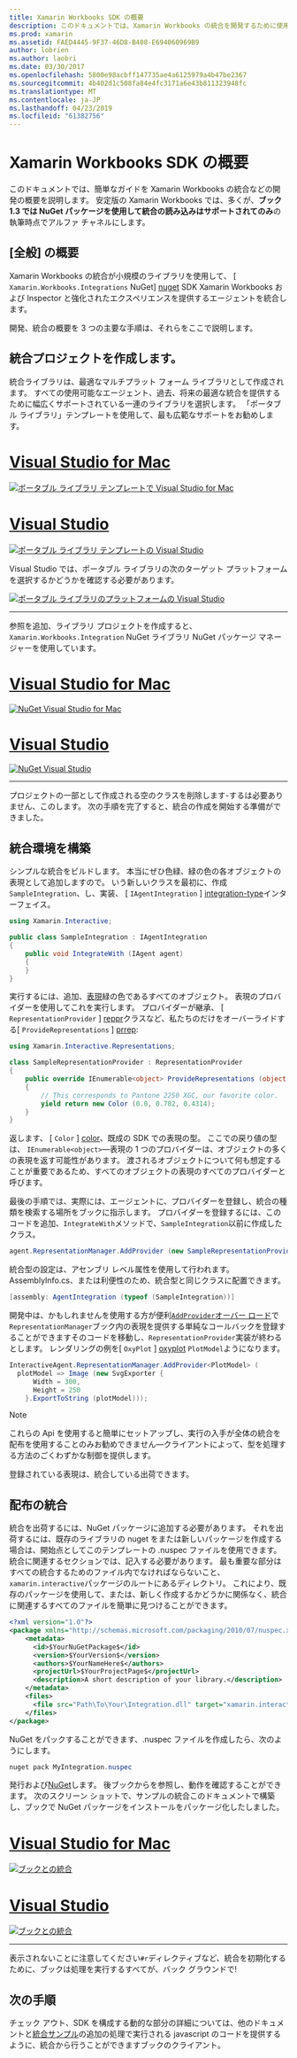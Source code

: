 ```yaml
---
title: Xamarin Workbooks SDK の概要
description: このドキュメントでは、Xamarin Workbooks の統合を開発するために使用できる Xamarin ブック SDK を使用する方法について説明します。
ms.prod: xamarin
ms.assetid: FAED4445-9F37-46D8-B408-E694060969B9
author: lobrien
ms.author: laobri
ms.date: 03/30/2017
ms.openlocfilehash: 5800e98acbff147735ae4a6125979a4b47be2367
ms.sourcegitcommit: 4b402d1c508fa84e4fc3171a6e43b811323948fc
ms.translationtype: MT
ms.contentlocale: ja-JP
ms.lasthandoff: 04/23/2019
ms.locfileid: "61382756"
---
```

# <a name="getting-started-with-the-xamarin-workbooks-sdk"></a>Xamarin Workbooks SDK の概要

このドキュメントでは、簡単なガイドを Xamarin Workbooks の統合などの開発の概要を説明します。 安定版の Xamarin Workbooks では、多くが、**ブック 1.3 では NuGet パッケージを使用して統合の読み込みはサポートされてのみ**の執筆時点でアルファ チャネルにします。

## <a name="general-overview"></a>[全般] の概要

Xamarin Workbooks の統合が小規模のライブラリを使用して、 [ `Xamarin.Workbooks.Integrations` NuGet] [ nuget] SDK Xamarin Workbooks および Inspector と強化されたエクスペリエンスを提供するエージェントを統合します。

開発、統合の概要を 3 つの主要な手順は、それらをここで説明します。

## <a name="creating-the-integration-project"></a>統合プロジェクトを作成します。

統合ライブラリは、最適なマルチプラット フォーム ライブラリとして作成されます。 すべての使用可能なエージェント、過去、将来の最適な統合を提供するために幅広くサポートされている一連のライブラリを選択します。 「ポータブル ライブラリ」テンプレートを使用して、最も広範なサポートをお勧めします。

# <a name="visual-studio-for-mactabmacos"></a>[Visual Studio for Mac](#tab/macos)

[![ポータブル ライブラリ テンプレートで Visual Studio for Mac](images/xamarin-studio-pcl.png)](images/xamarin-studio-pcl.png#lightbox)

# <a name="visual-studiotabwindows"></a>[Visual Studio](#tab/windows)

[![ポータブル ライブラリ テンプレートの Visual Studio](images/visual-studio-pcl.png)](images/visual-studio-pcl.png#lightbox)

Visual Studio では、ポータブル ライブラリの次のターゲット プラットフォームを選択するかどうかを確認する必要があります。

[![ポータブル ライブラリのプラットフォームの Visual Studio](images/visual-studio-pcl-platforms.png)](images/visual-studio-pcl-platforms.png#lightbox)

-----

参照を追加、ライブラリ プロジェクトを作成すると、 `Xamarin.Workbooks.Integration` NuGet ライブラリ NuGet パッケージ マネージャーを使用しています。

# <a name="visual-studio-for-mactabmacos"></a>[Visual Studio for Mac](#tab/macos)

[![NuGet Visual Studio for Mac](images/xamarin-studio-nuget.png)](images/xamarin-studio-nuget.png#lightbox)

# <a name="visual-studiotabwindows"></a>[Visual Studio](#tab/windows)

[![NuGet Visual Studio](images/visual-studio-nuget.png)](images/visual-studio-nuget.png#lightbox)

-----

プロジェクトの一部として作成される空のクラスを削除します-するは必要ありません、このします。 次の手順を完了すると、統合の作成を開始する準備ができました。

## <a name="building-an-integration"></a>統合環境を構築

シンプルな統合をビルドします。 本当にぜひ色緑、緑の色の各オブジェクトの表現として追加しますので。 いう新しいクラスを最初に、作成`SampleIntegration`、し、実装、 [ `IAgentIntegration` ] [ integration-type]インターフェイス。

```csharp
using Xamarin.Interactive;

public class SampleIntegration : IAgentIntegration
{
    public void IntegrateWith (IAgent agent)
    {
    }
}
```

実行するには、追加、[表現](~/tools/workbooks/sdk/representations.md)緑の色であるすべてのオブジェクト。 表現のプロバイダーを使用してこれを実行します。 プロバイダーが継承、 [ `RepresentationProvider` ] [ reppr]クラスなど、私たちのだけをオーバーライドする[ `ProvideRepresentations` ] [ prrep]:

```csharp
using Xamarin.Interactive.Representations;

class SampleRepresentationProvider : RepresentationProvider
{
    public override IEnumerable<object> ProvideRepresentations (object obj)
    {
        // This corresponds to Pantone 2250 XGC, our favorite color.
        yield return new Color (0.0, 0.702, 0.4314);
    }
}
```

返します、 [ `Color` ] [ color]、既成の SDK での表現の型。
ここでの戻り値の型は、 `IEnumerable<object>`&mdash;表現の 1 つのプロバイダーは、オブジェクトの多くの表現を返す可能性があります。 渡されるオブジェクトについて何も想定することが重要であるため、すべてのオブジェクトの表現のすべてのプロバイダーと呼びます。

最後の手順では、実際には、エージェントに、プロバイダーを登録し、統合の種類を検索する場所をブックに指示します。 プロバイダーを登録するには、このコードを追加、`IntegrateWith`メソッドで、`SampleIntegration`以前に作成したクラス。

```csharp
agent.RepresentationManager.AddProvider (new SampleRepresentationProvider ());
```

統合型の設定は、アセンブリ レベル属性を使用して行われます。 AssemblyInfo.cs、または利便性のため、統合型と同じクラスに配置できます。

```csharp
[assembly: AgentIntegration (typeof (SampleIntegration))]
````

開発中は、かもしれませんを使用する方が便利[`AddProvider`オーバー ロード][ addprovider]で`RepresentationManager`ブック内の表現を提供する単純なコールバックを登録することができますそのコードを移動し、`RepresentationProvider`実装が終わるとします。 レンダリングの例を[ `OxyPlot` ] [ oxyplot] `PlotModel`ようになります。

```csharp
InteractiveAgent.RepresentationManager.AddProvider<PlotModel> (
  plotModel => Image (new SvgExporter {
      Width = 300,
      Height = 250
    }.ExportToString (plotModel)));
```

> [!NOTE]
> これらの Api を使用すると簡単にセットアップし、実行の入手が全体の統合を配布を使用することのみお勧めできません&mdash;クライアントによって、型を処理する方法のごくわずかな制御を提供します。

登録されている表現は、統合している出荷できます。

## <a name="shipping-your-integration"></a>配布の統合

統合を出荷するには、NuGet パッケージに追加する必要があります。
それを出荷するには、既存のライブラリの nuget をまたは新しいパッケージを作成する場合は、開始点としてこのテンプレートの .nuspec ファイルを使用できます。
統合に関連するセクションでは、記入する必要があります。 最も重要な部分はすべての統合するためのファイル内でなければならないこと、`xamarin.interactive`パッケージのルートにあるディレクトリ。 これにより、既存のパッケージを使用して、または、新しく作成するかどうかに関係なく、統合に関連するすべてのファイルを簡単に見つけることができます。

```xml
<?xml version="1.0"?>
<package xmlns="http://schemas.microsoft.com/packaging/2010/07/nuspec.xsd">
    <metadata>
      <id>$YourNuGetPackage$</id>
      <version>$YourVersion$</version>
      <authors>$YourNameHere$</authors>
      <projectUrl>$YourProjectPage$</projectUrl>
      <description>A short description of your library.</description>
    </metadata>
    <files>
      <file src="Path\To\Your\Integration.dll" target="xamarin.interactive" />
    </files>
</package>
```

NuGet をパックすることができます、.nuspec ファイルを作成したら、次のようにします。

```csharp
nuget pack MyIntegration.nuspec
```

発行および[NuGet][nugetorg]します。 後ブックからを参照し、動作を確認することができます。 次のスクリーン ショットで、サンプルの統合このドキュメントで構築し、ブックで NuGet パッケージをインストールをパッケージ化したしました。

# <a name="visual-studio-for-mactabmacos"></a>[Visual Studio for Mac](#tab/macos)

[![ブックとの統合](images/mac-workbooks-integrated.png)](images/mac-workbooks-integrated.png#lightbox)

# <a name="visual-studiotabwindows"></a>[Visual Studio](#tab/windows)

[![ブックとの統合](images/windows-workbooks-integrated.png)](images/windows-workbooks-integrated.png#lightbox)

-----

表示されないことに注意してください`#r`ディレクティブなど、統合を初期化するために、ブックは処理を実行するすべてが、バック グラウンドで!

## <a name="next-steps"></a>次の手順

チェック アウト、SDK を構成する動的な部分の詳細については、他のドキュメントと[統合サンプル](~/tools/workbooks/samples/index.md)の追加の処理で実行される javascript のコードを提供するように、統合から行うことができますブックのクライアント。

[integration-type]: https://developer.xamarin.com/api/type/Xamarin.Interactive.IAgentIntegration/
[repman-api]: https://developer.xamarin.com/api/type/Xamarin.Interactive.Representations.IRepresentationManager/
[color]: https://developer.xamarin.com/api/type/Xamarin.Interactive.Representations.Color/
[xir]: https://developer.xamarin.com/api/namespace/Xamarin.Interactive.Representations/
[reppr]: https://developer.xamarin.com/api/type/Xamarin.Interactive.Representations.RepresentationProvider/
[prrep]: https://developer.xamarin.com/api/member/Xamarin.Interactive.Representations.RepresentationProvider.ProvideRepresentations/p/System.Object/
[nugetorg]: https://nuget.org
[nuget]: https://nuget.org/packages/Xamarin.Workbooks.Integration
[addprovider]: https://developer.xamarin.com/api/member/Xamarin.Interactive.Representations.IRepresentationManager.AddProvider/
[oxyplot]: http://www.oxyplot.org/
